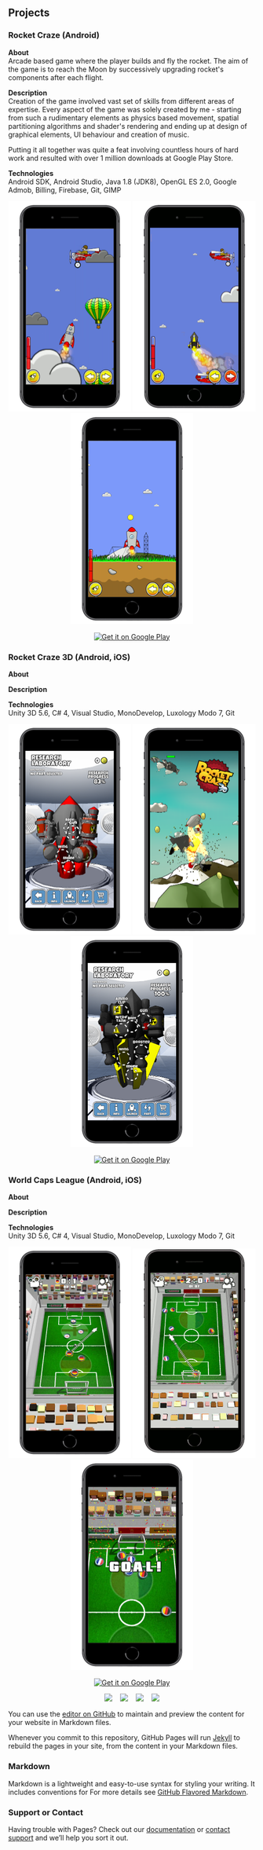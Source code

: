 ## Projects

### Rocket Craze (Android)

**About**<br>
Arcade based game where the player builds and fly the rocket. The aim of the game is to reach the Moon by successively upgrading rocket's components after each flight.<br>

**Description**<br>
Creation of the game involved vast set of skills from different areas of expertise. Every aspect of the game was solely created by me - starting from such a rudimentary elements as physics based movement, spatial partitioning algorithms and shader's rendering and ending up at design of graphical elements, UI behaviour and creation of music. 

Putting it all together was quite a feat involving countless hours of hard work and resulted with over 1 million downloads at Google Play Store. 

**Technologies**<br>
Android SDK, Android Studio, Java 1.8 (JDK8), OpenGL ES 2.0, Google Admob, Billing, Firebase, Git, GIMP

<p align="center"><img src="./rocketcraze/img/001.png" width="250"> <img src="./rocketcraze/img/001.gif" width="250"> <img src="./rocketcraze/img/003.png" width="250"></p> 

<p align="center"><a href='https://play.google.com/store/apps/details?id=com.rixment.game.rocketcraze&pcampaignid=pcampaignidMKT-Other-global-all-co-prtnr-py-PartBadge-Mar2515-1'><img alt='Get it on Google Play' src='https://play.google.com/intl/en_us/badges/static/images/badges/en_badge_web_generic.png' width="300"/></a></p>

### Rocket Craze 3D (Android, iOS)

**About**<br>

**Description**<br>

**Technologies**<br>
Unity 3D 5.6, C# 4, Visual Studio, MonoDevelop, Luxology Modo 7, Git

<p align="center"><img src="./rocketcraze3d/img/001.png" width="250"> <img src="./rocketcraze3d/img/002.png" width="250"> <img src="./rocketcraze3d/img/003.png" width="250"></p> 

<p align="center"><a href='https://play.google.com/store/apps/details?id=com.rixment.game.rocketcraze3d&pcampaignid=pcampaignidMKT-Other-global-all-co-prtnr-py-PartBadge-Mar2515-1'><img alt='Get it on Google Play' src='https://play.google.com/intl/en_us/badges/static/images/badges/en_badge_web_generic.png' width="300"/></a></p>

### World Caps League (Android, iOS)

**About**<br>

**Description**<br>

**Technologies**<br>
Unity 3D 5.6, C# 4, Visual Studio, MonoDevelop, Luxology Modo 7, Git

<p align="center"><img src="./worldcapsleague/img/001.png" width="250"> <img src="./worldcapsleague/img/002.gif" width="250"> <img src="./worldcapsleague/img/003.png" width="250"></p> 

<p align="center"><a href='https://play.google.com/store/apps/details?id=com.rixment.worldcapsleague&pcampaignid=pcampaignidMKT-Other-global-all-co-prtnr-py-PartBadge-Mar2515-1'><img alt='Get it on Google Play' src='https://play.google.com/intl/en_us/badges/static/images/badges/en_badge_web_generic.png' width='300'/></a></p>

<p align="center">
  <a href="mailto:rixment@gmail.com"><img src="https://img.shields.io/badge/email-rixment-green.svg?style=for-the-badge&logo=minutemailer&logoColor=white" /></a>&nbsp;&nbsp;&nbsp;
  <a href="https://www.linkedin.com/in/eryk-klebanski" target="_blank"><img src="https://img.shields.io/badge/linkedin-eryk--klebanski-brightgreen.svg?style=for-the-badge&logo=linkedin&logoColor=white" /></a>&nbsp;&nbsp;&nbsp;
  <a href="https://twitter.com/rixment" target="_blank"><img src="https://img.shields.io/badge/twitter-@rixment-blue.svg?style=for-the-badge&logo=twitter&logoColor=white" /></a>&nbsp;&nbsp;&nbsp;
  <a href="https://stackoverflow.com/users/925394" target="_blank"><img src="https://img.shields.io/badge/stack-925394-orange.svg?style=for-the-badge&logo=stackoverflow&logoColor=white" /></a>
</p>




You can use the [editor on GitHub](https://github.com/rixment/rixment.github.io/edit/master/index.md) to maintain and preview the content for your website in Markdown files.

Whenever you commit to this repository, GitHub Pages will run [Jekyll](https://jekyllrb.com/) to rebuild the pages in your site, from the content in your Markdown files.

### Markdown

Markdown is a lightweight and easy-to-use syntax for styling your writing. It includes conventions for
For more details see [GitHub Flavored Markdown](https://guides.github.com/features/mastering-markdown/).

### Support or Contact

Having trouble with Pages? Check out our [documentation](https://help.github.com/categories/github-pages-basics/) or [contact support](https://github.com/contact) and we’ll help you sort it out.


